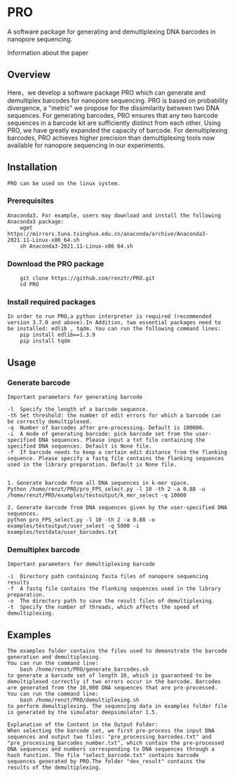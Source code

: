 # PRO
A software package for generating and demultiplexing DNA barcodes in nanopore sequencing.

Information about the paper

## Overview
Here，we develop a software package PRO which can generate and demultiplex barcodes for nanopore sequencing. PRO is based on probability divergence, a "metric" we propose for the dissimilarity between two DNA sequences. For generating barcodes, PRO ensures that any two barcode sequences in a barcode kit are sufficiently distinct from each other. Using PRO, we have greatly expanded the capacity of barcode. For demultiplexing barcodes, PRO achieves higher precision than demultiplexing tools now available for nanopore sequencing in our experiments.

## Installation
    PRO can be used on the linux system.
### Prerequisites
    Anaconda3. For example, users may download and install the following Anaconda3 package:
        wget https://mirrors.tuna.tsinghua.edu.cn/anaconda/archive/Anaconda3-2021.11-Linux-x86_64.sh
        sh Anaconda3-2021.11-Linux-x86 64.sh
### Download the PRO package
        git clone https://github.com/renztr/PRO.git
        cd PRO
### Install required packages
    In order to run PRO,a python interpreter is required (recommended version 3.7.0 and above).In Addition, two essential packages need to be installed: edlib , tqdm. You can run the following command lines:
        pip install edlib==1.3.9
        pip install tqdm    

## Usage
### Generate barcode
    Important parameters for generating barcode
    
    -l	Specify the length of a barcode sequence. 
    -th	Set threshold: the number of edit errors for which a barcode can be correctly demultiplexed. 
    -q	Number of barcodes after pre-processing. Default is 100000.
    -i	A mode of generating barcode: pick barcode set from the user-specified DNA sequences. Please input a txt file containing the specified DNA sequences. Default is None file.
    -f	If barcode needs to keep a certain edit distance from the flanking sequence. Please specify a fastq file contains the flanking sequences used in the library preparation. Default is None file.


    1. Generate barcode from all DNA sequences in k-mer space.
    Python /home/renzt/PRO/pro_FPS_select.py -l 10 -th 2 -a 0.88 -o /home/renzt/PRO/examples/testoutput/k_mer_select -q 10000
  
    2. Generate barcode from DNA sequences given by the user-specified DNA sequences.
    python pro_FPS_select.py -l 10 -th 2 -a 0.88 -o examples/testoutput/user_select -q 5000 -i examples/testdata/user_barcodes.txt 

### Demultiplex barcode
    Important parameters for demultiplexing barcode

    -i  Directory path containing fasta files of nanopore sequencing results
    -f  A fastq file contains the flanking sequences used in the library preparation.  
    -o  The directory path to save the result files of demultiplexing.
    -t  Specify the number of threads, which affects the speed of demultiplexing. 

## Examples                       
    The examples folder contains the files used to demonstrate the barcode generation and demultiplexing. 
    You can run the command line:
        bash /home/renzt/PRO/generate_barcodes.sh
    to generate a barcode set of length 10, which is guaranteed to be demultiplexed correctly if two errors occur in the barcode. Barcodes are generated from the 10,000 DNA sequences that are pre-processed.
    You can run the command line:
        bash /home/renzt/PRO/demultiplexing.sh
    to perform demultiplexing. The sequencing data in examples folder file is generated by the simulator deepsimulator 1.5.

    Explanation of the Content in the Output Folder:
    When selecting the barcode set, we first pre-process the input DNA sequences and output two files: "pre_processing_barcodes.txt" and "pre_processing_barcodes_number.txt", which contain the pre-processed DNA sequences and numbers corresponding to DNA sequences through a hash function. The file "select_barcode.txt" contains barcode sequences generated by PRO.The folder "dex_result" contains the results of the demultiplexing.